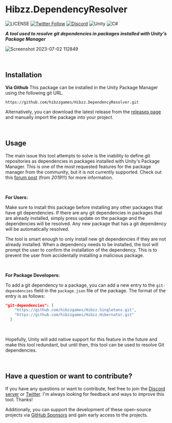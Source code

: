 # Hibzz.DependencyResolver
![LICENSE](https://img.shields.io/badge/LICENSE-CC--BY--4.0-ee5b32?style=for-the-badge) [![Twitter Follow](https://img.shields.io/badge/follow-%40hibzzgames-1DA1f2?logo=twitter&style=for-the-badge)](https://twitter.com/hibzzgames) [![Discord](https://img.shields.io/discord/695898694083412048?color=788bd9&label=DIscord&style=for-the-badge)](https://discord.gg/YXdJ8cZngB) ![Unity](https://img.shields.io/badge/unity-%23000000.svg?style=for-the-badge&logo=unity&logoColor=white) ![C#](https://img.shields.io/badge/c%23-%23239120.svg?style=for-the-badge&logo=c-sharp&logoColor=white)

***A tool used to resolve git dependencies in packages installed with Unity's Package Manager***

![Screenshot 2023-07-02 112849](https://github.com/hibzzgames/Hibzz.DependencyResolver/assets/37605842/eefb60e5-2e46-469f-b774-12a5a7c38173)

<br>

## Installation
**Via Github**
This package can be installed in the Unity Package Manager using the following git URL.
```
https://github.com/hibzzgames/Hibzz.DependencyResolver.git
```

Alternatively, you can download the latest release from the [releases page](https://github.com/hibzzgames/Hibzz.DependencyResolver/releases) and manually import the package into your project.

<br>

## Usage
The main issue this tool attempts to solve is the inability to define git repositories as dependencies in packages installed with Unity's Package Manager. This is one of the most requested features for the package manager from the community, but it is not currently supported. Check out this [forum post](https://forum.unity.com/threads/custom-package-with-git-dependencies.628390/) (from *2019*!!!) for more information.

<br>

**For Users:**

Make sure to install this package before installing any other packages that have git dependencies. If there are any git dependencies in packages that are already installed, simply press update on the package and the dependencies will be resolved. Any new package that has a git dependency will be automatically resolved.

The tool is smart enough to only install new git dependencies if they are not already installed. When a dependency needs to be installed, the tool will prompt the user to confirm the installation of the dependency. This is to prevent the user from accidentally installing a malicious package.

<br>

**For Package Developers:**

To add a git dependency to a package, you can add a new entry to the `git-dependencies` field in the `package.json` file of the package. The format of the entry is as follows:
```json
"git-dependencies": [
    "https://github.com/hibzzgames/Hibzz.Singletons.git",
    "https://github.com/hibzzgames/Hibzz.Hibernator.git"
  ]
```

<br>

Hopefully, Unity will add native support for this feature in the future and make this tool redundant, but until then, this tool can be used to resolve Git dependencies. 

<br>

## Have a question or want to contribute?
If you have any questions or want to contribute, feel free to join the [Discord server](https://discord.gg/YXdJ8cZngB) or [Twitter](https://twitter.com/hibzzgames). I'm always looking for feedback and ways to improve this tool. Thanks!

Additionally, you can support the development of these open-source projects via [GitHub Sponsors](https://github.com/sponsors/sliptrixx) and gain early access to the projects.

